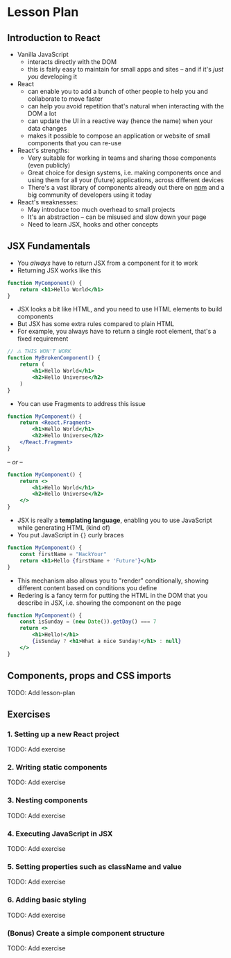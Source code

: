 # Lesson Plan

## Introduction to React

- Vanilla JavaScript 
	- interacts directly with the DOM
	- this is fairly easy to maintain for small apps and sites – and if it's _just you_ developing it 
- React 
	- can enable you to add a bunch of other people to help you and collaborate to move faster
	- can help you avoid repetition that's natural when interacting with the DOM a lot
	- can update the UI in a reactive way (hence the name) when your data changes
	- makes it possible to compose an application or website of small components that you can re-use 
- React's strengths:
	- Very suitable for working in teams and sharing those components (even publicly)
	- Great choice for design systems, i.e. making components once and using them for all your (future) applications, across different devices
	- There's a vast library of components already out there on [npm](npmjs.com) and a big community of developers using it today
- React's weaknesses:
	- May introduce too much overhead to small projects
	- It's an abstraction – can be misused and slow down your page
	- Need to learn JSX, hooks and other concepts

## JSX Fundamentals

- You _always_ have to return JSX from a component for it to work
- Returning JSX works like this

```jsx
function MyComponent() {
	return <h1>Hello World</h1>
}
```

- JSX looks a bit like HTML, and you need to use HTML elements to build components
- But JSX has some extra rules compared to plain HTML
- For example, you always have to return a single root element, that's a fixed requirement

```jsx
// ⚠️ THIS WON'T WORK
function MyBrokenComponent() {
	return (
		<h1>Hello World</h1>
		<h2>Hello Universe</h2>
	)
}
```

- You can use Fragments to address this issue

```jsx
function MyComponent() {
	return <React.Fragment>
		<h1>Hello World</h1>
		<h2>Hello Universe</h2>
	</React.Fragment>
}
```

– _or_ –

```jsx
function MyComponent() {
	return <>
		<h1>Hello World</h1>
		<h2>Hello Universe</h2>
	</>
}
```

- JSX is really a **templating language**, enabling you to use JavaScript while generating HTML (kind of)
- You put JavaScript in `{}` curly braces

```jsx
function MyComponent() {
	const firstName = "HackYour"
	return <h1>Hello {firstName + 'Future'}</h1>
}
```

- This mechanism also allows you to "render" conditionally, showing different content based on conditions you define
- Redering is a fancy term for putting the HTML in the DOM that you describe in JSX, i.e. showing the component on the page

```jsx
function MyComponent() {
	const isSunday = (new Date()).getDay() === 7
	return <>
		<h1>Hello!</h1>
		{isSunday ? <h1>What a nice Sunday!</h1> : null}
	</>
}
```

## Components, props and CSS imports
TODO: Add lesson-plan


## Exercises

### 1. Setting up a new React project

TODO: Add exercise

### 2. Writing static components

TODO: Add exercise

### 3. Nesting components

TODO: Add exercise

### 4. Executing JavaScript in JSX

TODO: Add exercise

### 5. Setting properties such as className and value 

TODO: Add exercise

### 6. Adding basic styling

TODO: Add exercise

### (Bonus) Create a simple component structure

TODO: Add exercise